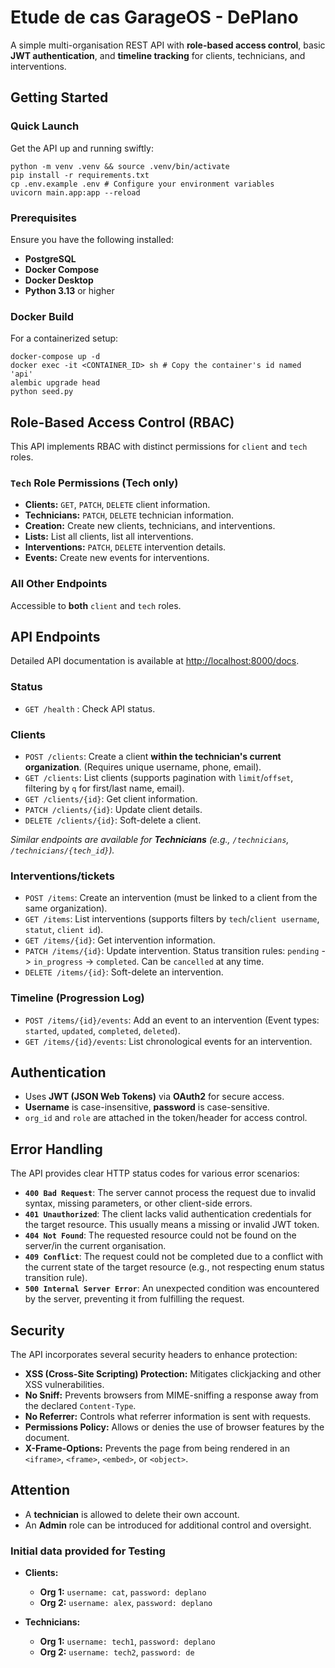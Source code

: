# Etude de cas GarageOS - DePlano

A simple multi-organisation REST API with **role-based access control**, basic **JWT authentication**, and **timeline tracking** for clients, technicians, and interventions.

## Getting Started

### Quick Launch

Get the API up and running swiftly:

```
python -m venv .venv && source .venv/bin/activate
pip install -r requirements.txt
cp .env.example .env # Configure your environment variables
uvicorn main.app:app --reload

```

### Prerequisites

Ensure you have the following installed:

- **PostgreSQL**
- **Docker Compose**
- **Docker Desktop**
- **Python 3.13** or higher

### Docker Build

For a containerized setup:

```
docker-compose up -d
docker exec -it <CONTAINER_ID> sh # Copy the container's id named 'api'
alembic upgrade head
python seed.py

```

## Role-Based Access Control (RBAC)

This API implements RBAC with distinct permissions for `client` and `tech` roles.

### `Tech` Role Permissions (Tech only)

- **Clients:** `GET`, `PATCH`, `DELETE` client information.
- **Technicians:** `PATCH`, `DELETE` technician information.
- **Creation:** Create new clients, technicians, and interventions.
- **Lists:** List all clients, list all interventions.
- **Interventions:** `PATCH`, `DELETE` intervention details.
- **Events:** Create new events for interventions.

### All Other Endpoints

Accessible to **both** `client` and `tech` roles.

## API Endpoints

Detailed API documentation is available at [http://localhost:8000/docs](http://localhost:8000/docs).

### Status

- `GET /health` : Check API status.

### Clients

- `POST /clients`: Create a client **within the technician's current organization**. (Requires unique username, phone, email).
- `GET /clients`: List clients (supports pagination with `limit`/`offset`, filtering by `q` for first/last name, email).
- `GET /clients/{id}`: Get client information.
- `PATCH /clients/{id}`: Update client details.
- `DELETE /clients/{id}`: Soft-delete a client.

_Similar endpoints are available for **Technicians** (e.g., `/technicians`, `/technicians/{tech_id}`)._

### Interventions/tickets

- `POST /items`: Create an intervention (must be linked to a client from the same organization).
- `GET /items`: List interventions (supports filters by `tech`/`client username`, `statut`, `client id`).
- `GET /items/{id}`: Get intervention information.
- `PATCH /items/{id}`: Update intervention. Status transition rules: `pending` -> `in_progress` -> `completed`. Can be `cancelled` at any time.
- `DELETE /items/{id}`: Soft-delete an intervention.

### Timeline (Progression Log)

- `POST /items/{id}/events`: Add an event to an intervention (Event types: `started`, `updated`, `completed`, `deleted`).
- `GET /items/{id}/events`: List chronological events for an intervention.

## Authentication

- Uses **JWT (JSON Web Tokens)** via **OAuth2** for secure access.
- **Username** is case-insensitive, **password** is case-sensitive.
- `org_id` and `role` are attached in the token/header for access control.

## Error Handling

The API provides clear HTTP status codes for various error scenarios:

- **`400 Bad Request`**: The server cannot process the request due to invalid syntax, missing parameters, or other client-side errors.
- **`401 Unauthorized`**: The client lacks valid authentication credentials for the target resource. This usually means a missing or invalid JWT token.
- **`404 Not Found`**: The requested resource could not be found on the server/in the current organisation.
- **`409 Conflict`**: The request could not be completed due to a conflict with the current state of the target resource (e.g., not respecting enum status transition rule).
- **`500 Internal Server Error`**: An unexpected condition was encountered by the server, preventing it from fulfilling the request.

## Security

The API incorporates several security headers to enhance protection:

- **XSS (Cross-Site Scripting) Protection:** Mitigates clickjacking and other XSS vulnerabilities.
- **No Sniff:** Prevents browsers from MIME-sniffing a response away from the declared `Content-Type`.
- **No Referrer:** Controls what referrer information is sent with requests.
- **Permissions Policy:** Allows or denies the use of browser features by the document.
- **X-Frame-Options:** Prevents the page from being rendered in an `<iframe>`, `<frame>`, `<embed>`, or `<object>`.

## Attention

- A **technician** is allowed to delete their own account.
- An **Admin** role can be introduced for additional control and oversight.

### Initial data provided for Testing

- **Clients:**

  - **Org 1:** `username: cat`, `password: deplano`
  - **Org 2:** `username: alex`, `password: deplano`

- **Technicians:**

  - **Org 1:** `username: tech1`, `password: deplano`
  - **Org 2:** `username: tech2`, `password: de`
